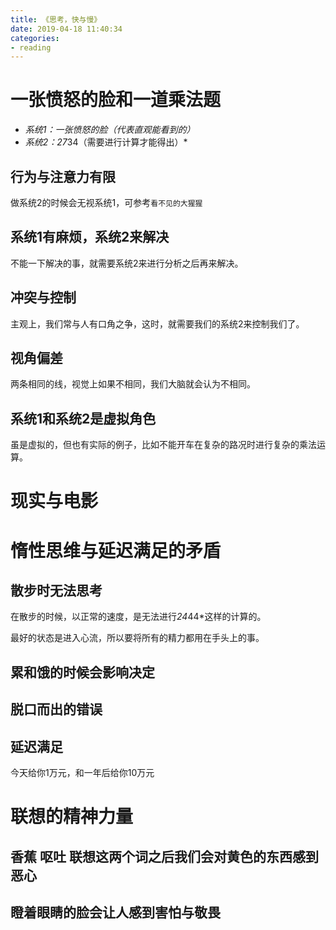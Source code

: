 ```yaml
---
title: 《思考，快与慢》
date: 2019-04-18 11:40:34
categories: 
- reading
---
```


# 一张愤怒的脸和一道乘法题

- *系统1：一张愤怒的脸（代表直观能看到的）*
- *系统2：27*34（需要进行计算才能得出）*

## 行为与注意力有限

做系统2的时候会无视系统1，可参考`看不见的大猩猩`

## 系统1有麻烦，系统2来解决

不能一下解决的事，就需要系统2来进行分析之后再来解决。

## 冲突与控制

主观上，我们常与人有口角之争，这时，就需要我们的系统2来控制我们了。

## 视角偏差

两条相同的线，视觉上如果不相同，我们大脑就会认为不相同。

## 系统1和系统2是虚拟角色

虽是虚拟的，但也有实际的例子，比如不能开车在复杂的路况时进行复杂的乘法运算。

# 现实与电影

# 惰性思维与延迟满足的矛盾

## 散步时无法思考

在散步的时候，以正常的速度，是无法进行*24*44*这样的计算的。

最好的状态是进入心流，所以要将所有的精力都用在手头上的事。

## 累和饿的时候会影响决定

## 脱口而出的错误

## 延迟满足

今天给你1万元，和一年后给你10万元

# 联想的精神力量

## 香蕉 呕吐 联想这两个词之后我们会对黄色的东西感到恶心

## 瞪着眼睛的脸会让人感到害怕与敬畏